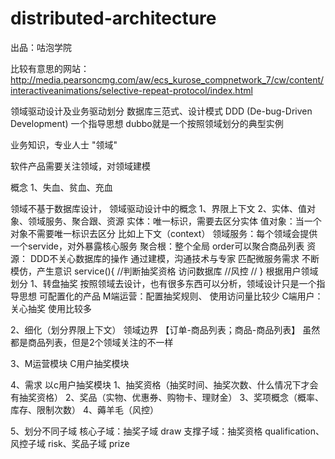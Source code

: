 ﻿# distributed-architecture

出品：咕泡学院

比较有意思的网站：
http://media.pearsoncmg.com/aw/ecs_kurose_compnetwork_7/cw/content/interactiveanimations/selective-repeat-protocol/index.html

领域驱动设计及业务驱动划分
数据库三范式、设计模式
DDD (De-bug-Driven Development)
一个指导思想
dubbo就是一个按照领域划分的典型实例

业务知识，专业人士    "领域"

软件产品需要关注领域，对领域建模

概念
1、失血、贫血、充血

领域不基于数据库设计，
领域驱动设计中的概念
1、界限上下文
2、实体、值对象、领域服务、聚合跟、资源
实体：唯一标识，需要去区分实体
值对象：当一个对象不需要唯一标识去区分  比如上下文（context）
领域服务：每个领域会提供一个servide，对外暴露核心服务
聚合根：整个全局     order可以聚合商品列表
资源：
DDD不关心数据库的操作
通过建模，沟通技术与专家
匹配微服务需求
不断模仿，产生意识
service(){
    //判断抽奖资格  访问数据库
    //风控
    //
}
根据用户领域划分
1、转盘抽奖
按照领域去设计，也有很多东西可以分析，领域设计只是一个指导思想
可配置化的产品
M端运营：配置抽奖规则、       使用访问量比较少
C端用户：关心抽奖             使用比较多

2、细化（划分界限上下文）
领域边界
【订单-商品列表；商品-商品列表】
虽然都是商品列表，但是2个领域关注的不一样

3、M运营模块    C用户抽奖模块

4、需求
以c用户抽奖模块
    1、抽奖资格（抽奖时间、抽奖次数、什么情况下才会有抽奖资格）
    2、奖品（实物、优惠券、购物卡、理财金）
    3、奖项概念（概率、库存、限制次数）
    4、薅羊毛（风控）

5、划分不同子域
核心子域：抽奖子域  draw
支撑子域：抽奖资格 qualification、风控子域  risk、奖品子域  prize











